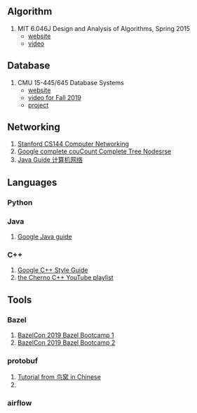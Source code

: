 ## Algorithm
1. MIT 6.046J Design and Analysis of Algorithms, Spring 2015
    - [website](https://ocw.mit.edu/courses/electrical-engineering-and-computer-science/6-006-introduction-to-algorithms-fall-2011/)
    - [video](https://www.youtube.com/playlist?list=PLUl4u3cNGP6317WaSNfmCvGym2ucw3oGp)

## Database
1. CMU 15-445/645 Database Systems
    - [website](https://15445.courses.cs.cmu.edu/)
    - [video for Fall 2019](https://www.youtube.com/playlist?list=PLSE8ODhjZXjbohkNBWQs_otTrBTrjyohi)
    - [project](https://github.com/cmu-db/bustub)

## Networking
1. [Stanford CS144 Computer Networking](https://www.youtube.com/watch?v=-nciJGUPyAM&list=PLvFG2xYBrYAQCyz4Wx3NPoYJOFjvU7g2Z&index=1)
2. [Google complete couCount Complete Tree Nodesrse](https://www.youtube.com/watch?v=QKfk7YFILws)
3. [Java Guide 计算机网络](https://snailclimb.gitee.io/javaguide-interview/#/./docs/c-1%E8%AE%A1%E7%AE%97%E6%9C%BA%E7%BD%91%E7%BB%9C)



## Languages
### Python
### Java
1. [Google Java guide](https://google.github.io/styleguide/javaguide.html)
### C++
1. [Google C++ Style Guide](https://google.github.io/styleguide/cppguide.html)
2. [the Cherno C++ YouTube playlist](https://www.youtube.com/playlist?list=PLlrATfBNZ98dudnM48yfGUldqGD0S4FFb)


## Tools
### Bazel
1. [BazelCon 2019 Bazel Bootcamp 1](https://www.youtube.com/watch?v=BGOEq5FdNUQ)
1. [BazelCon 2019 Bazel Bootcamp 2](https://www.youtube.com/watch?v=1KbfkOWO-DY)

### protobuf
1. [Tutorial from 鸟窝 in Chinese](https://colobu.com/2019/10/03/protobuf-ultimate-tutorial-in-go/)
2.

### airflow

